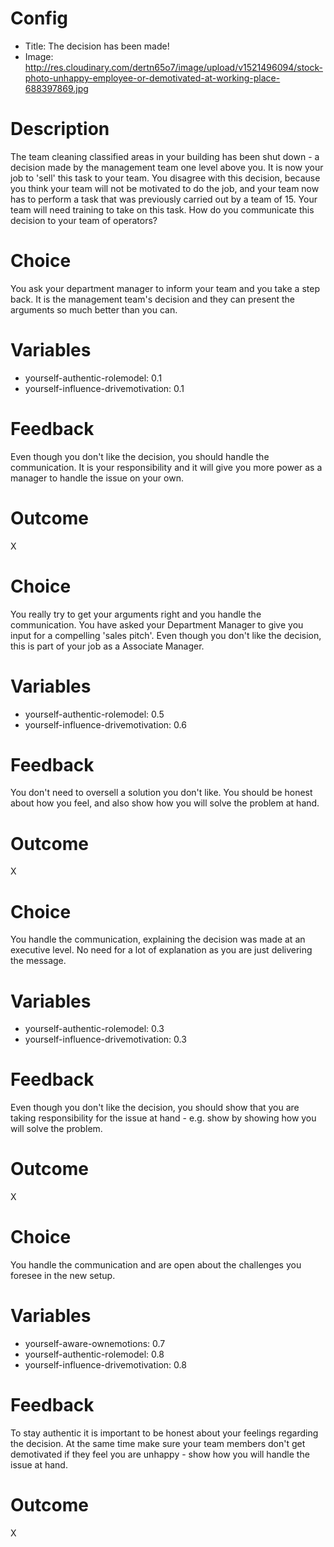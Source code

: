 # Config
 - Title: The decision has been made!
 - Image: http://res.cloudinary.com/dertn65o7/image/upload/v1521496094/stock-photo-unhappy-employee-or-demotivated-at-working-place-688397869.jpg

# Description

The team cleaning classified areas in your building has been shut down - a decision made by the management team one level above you. It is now your job to 'sell' this task to your team. You disagree with this decision, because you think your team will not be motivated to do the job, and your team now has to perform a task that was previously carried out by a team of 15. Your team will need training to take on this task. How do you communicate this decision to your team of operators?

# Choice
You ask your department manager to inform your team and you take a step back. It is the management team's decision and they can present the arguments so much better than you can.

# Variables
 - yourself-authentic-rolemodel: 0.1
 - yourself-influence-drivemotivation: 0.1

# Feedback
Even though you don't like the decision, you should handle the communication. It is your responsibility and it will give you more power as a manager to handle the issue on your own. 

# Outcome
X

# Choice
You really try to get your arguments right and you handle the communication. You have asked your Department Manager to give you input for a compelling 'sales pitch'. Even though you don't like the decision, this is part of your job as a Associate Manager. 

# Variables
 - yourself-authentic-rolemodel: 0.5
 - yourself-influence-drivemotivation: 0.6

# Feedback
You don't need to oversell a solution you don't like. You should be honest about how you feel, and also show how you will solve the problem at hand. 

# Outcome
X

# Choice
You handle the communication, explaining the decision was made at an executive level. No need for a lot of explanation as you are just delivering the message. 

# Variables
 - yourself-authentic-rolemodel: 0.3
 - yourself-influence-drivemotivation: 0.3

# Feedback
Even though you don't like the decision, you should show that you are taking responsibility for the issue at hand - e.g. show by showing how you will solve the problem. 

# Outcome
X

# Choice
You handle the communication and are open about the challenges you foresee in the new setup. 

# Variables
 - yourself-aware-ownemotions: 0.7
 - yourself-authentic-rolemodel: 0.8
 - yourself-influence-drivemotivation: 0.8

# Feedback
To stay authentic it is important to be honest about your feelings regarding the decision. At the same time make sure your team members don't get demotivated if they feel you are unhappy - show how you will handle the issue at hand.

# Outcome
X


